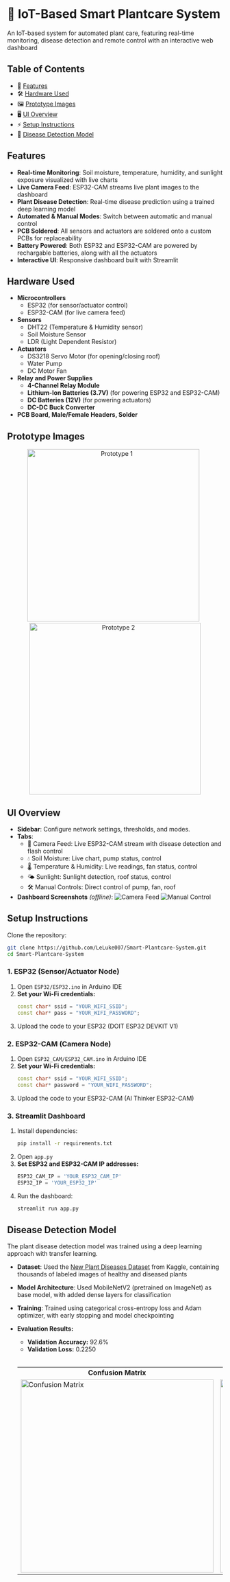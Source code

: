 # 🌱 IoT-Based Smart Plantcare System

An IoT-based system for automated plant care, featuring real-time monitoring, disease detection and remote control with an interactive web dashboard


## Table of Contents

- 🚀 [Features](#features)
- 🛠️ [Hardware Used](#️hardware-used)
- 🖼️ [Prototype Images](#prototype-images)
- 🖥️ [UI Overview](#ui-overview)
- ⚡ [Setup Instructions](#setup-instructions)
- 🧠 [Disease Detection Model](#disease-detection-model)


## Features

- **Real-time Monitoring**: Soil moisture, temperature, humidity, and sunlight exposure visualized with live charts
- **Live Camera Feed**: ESP32-CAM streams live plant images to the dashboard
- **Plant Disease Detection**: Real-time disease prediction using a trained deep learning model
- **Automated & Manual Modes**: Switch between automatic and manual control
- **PCB Soldered**: All sensors and actuators are soldered onto a custom PCBs for replaceability
- **Battery Powered**: Both ESP32 and ESP32-CAM are powered by rechargable batteries, along with all the actuators
- **Interactive UI**: Responsive dashboard built with Streamlit


## Hardware Used

- **Microcontrollers**
   - ESP32 (for sensor/actuator control)
   - ESP32-CAM (for live camera feed)
- **Sensors**
   - DHT22 (Temperature & Humidity sensor)
   - Soil Moisture Sensor
   - LDR (Light Dependent Resistor)
- **Actuators**
   - DS3218 Servo Motor (for opening/closing roof)
   - Water Pump
   - DC Motor Fan
- **Relay and Power Supplies**
   - **4-Channel Relay Module**
   - **Lithium-Ion Batteries (3.7V)** (for powering ESP32 and ESP32-CAM)
   - **DC Batteries (12V)** (for powering actuators)
   - **DC-DC Buck Converter**
- **PCB Board, Male/Female Headers, Solder**


## Prototype Images
<p align="center">
  <img src="Images/Prototype_1.jpg" alt="Prototype 1" width="402"/> &nbsp;
  <img src="Images/Prototype_2.jpg" alt="Prototype 2" width="400"/>
</p>


## UI Overview

- **Sidebar**: Configure network settings, thresholds, and modes.
- **Tabs**: 
  - 📸 Camera Feed: Live ESP32-CAM stream with disease detection and flash control
  - 💧 Soil Moisture: Live chart, pump status, control
  - 🌡️ Temperature & Humidity: Live readings, fan status, control
  - 🌤️ Sunlight: Sunlight detection, roof status, control
  - 🛠️ Manual Controls: Direct control of pump, fan, roof
- **Dashboard Screenshots** _(offline)_:
   ![Camera Feed](Images/dashboard_home.jpeg)
   ![Manual Control](Images/dashboard_manual.jpeg)


## Setup Instructions

Clone the repository:
```bash
git clone https://github.com/LeLuke007/Smart-Plantcare-System.git
cd Smart-Plantcare-System
```

### 1. ESP32 (Sensor/Actuator Node)

1. Open `ESP32/ESP32.ino` in Arduino IDE
2. **Set your Wi-Fi credentials:**
   ```cpp
   const char* ssid = "YOUR_WIFI_SSID";
   const char* pass = "YOUR_WIFI_PASSWORD";
   ```
3. Upload the code to your ESP32 (DOIT ESP32 DEVKIT V1)

### 2. ESP32-CAM (Camera Node)

1. Open `ESP32_CAM/ESP32_CAM.ino` in Arduino IDE
2. **Set your Wi-Fi credentials:**
   ```cpp
   const char* ssid = "YOUR_WIFI_SSID";
   const char* password = "YOUR_WIFI_PASSWORD";
   ```
3. Upload the code to your ESP32-CAM (Al Thinker ESP32-CAM)

### 3. Streamlit Dashboard

1. Install dependencies:
   ```bash
   pip install -r requirements.txt
   ```
2. Open `app.py`
3. **Set ESP32 and ESP32-CAM IP addresses:**
   ```python
   ESP32_CAM_IP = 'YOUR_ESP32_CAM_IP'
   ESP32_IP = 'YOUR_ESP32_IP'
   ```
5. Run the dashboard:
   ```bash
   streamlit run app.py
   ```


## Disease Detection Model

The plant disease detection model was trained using a deep learning approach with transfer learning.

- **Dataset**: Used the [New Plant Diseases Dataset](https://www.kaggle.com/datasets/vipoooool/new-plant-diseases-dataset) from Kaggle, containing thousands of labeled images of healthy and diseased plants
- **Model Architecture**: Used MobileNetV2 (pretrained on ImageNet) as base model, with added dense layers for classification
- **Training**: Trained using categorical cross-entropy loss and Adam optimizer, with early stopping and model checkpointing
- **Evaluation Results:**
  - **Validation Accuracy:** 92.6%
  - **Validation Loss:** 0.2250

  <br>
  <div align="center">
   <table>
   <tr>
      <td align="center"><b>Confusion Matrix</b></td>
      <td align="center"><b>Accuracy-Loss Curve</b></td>
   </tr>
   <tr>
      <td><img src="Images/confusion_matrix.png" alt="Confusion Matrix" width="450"/></td>
      <td><img src="Images/accuracy_loss_curve.png" alt="Accuracy-Loss Curve" width="450"/></td>
   </tr>
   </table>
</div>